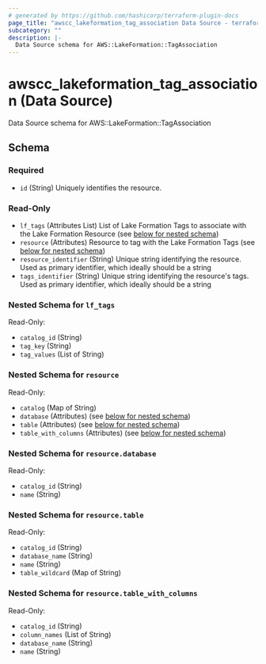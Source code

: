 ```yaml
---
# generated by https://github.com/hashicorp/terraform-plugin-docs
page_title: "awscc_lakeformation_tag_association Data Source - terraform-provider-awscc"
subcategory: ""
description: |-
  Data Source schema for AWS::LakeFormation::TagAssociation
---
```


# awscc_lakeformation_tag_association (Data Source)

Data Source schema for AWS::LakeFormation::TagAssociation



<!-- schema generated by tfplugindocs -->
## Schema

### Required

- `id` (String) Uniquely identifies the resource.

### Read-Only

- `lf_tags` (Attributes List) List of Lake Formation Tags to associate with the Lake Formation Resource (see [below for nested schema](#nestedatt--lf_tags))
- `resource` (Attributes) Resource to tag with the Lake Formation Tags (see [below for nested schema](#nestedatt--resource))
- `resource_identifier` (String) Unique string identifying the resource. Used as primary identifier, which ideally should be a string
- `tags_identifier` (String) Unique string identifying the resource's tags. Used as primary identifier, which ideally should be a string

<a id="nestedatt--lf_tags"></a>
### Nested Schema for `lf_tags`

Read-Only:

- `catalog_id` (String)
- `tag_key` (String)
- `tag_values` (List of String)


<a id="nestedatt--resource"></a>
### Nested Schema for `resource`

Read-Only:

- `catalog` (Map of String)
- `database` (Attributes) (see [below for nested schema](#nestedatt--resource--database))
- `table` (Attributes) (see [below for nested schema](#nestedatt--resource--table))
- `table_with_columns` (Attributes) (see [below for nested schema](#nestedatt--resource--table_with_columns))

<a id="nestedatt--resource--database"></a>
### Nested Schema for `resource.database`

Read-Only:

- `catalog_id` (String)
- `name` (String)


<a id="nestedatt--resource--table"></a>
### Nested Schema for `resource.table`

Read-Only:

- `catalog_id` (String)
- `database_name` (String)
- `name` (String)
- `table_wildcard` (Map of String)


<a id="nestedatt--resource--table_with_columns"></a>
### Nested Schema for `resource.table_with_columns`

Read-Only:

- `catalog_id` (String)
- `column_names` (List of String)
- `database_name` (String)
- `name` (String)


